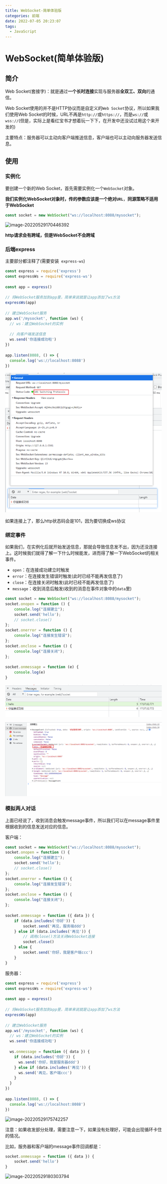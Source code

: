 ```yaml
---
title: WebSocket-简单体验版
categories: 前端
date: 2022-07-05 20:23:07
tags:
  - JavaScript
---
```


# WebSocket(简单体验版)

## 简介

Web Socket(套接字)：就是通过**一个长时连接**实现与服务器**全双工、双向**的通信。

Web Socket使用的并不是HTTP协议而是自定义的`Web Socket`协议，所以如果我们使用Web Socket的时候，URL不再是`http://`或`https://`，而是`ws://`或`wss://`(但是，实际上是看红宝书才想着玩一下下，在开发中还没试过用这个来开发的)

主要特点：服务器可以主动向客户端推送信息，客户端也可以主动向服务器发送信息。



## 使用

### 实例化

要创建一个新的Web Socket，首先需要实例化一个`WebSocket`对象。

**我们实例化WebSocket对象时，传的参数应该是一个绝对`URL`**，**同源策略不适用于WebSocket**

```js
const socket = new WebSocket("ws://localhost:8088/mysocket");
```

![image-20220529170446392](https://p3-juejin.byteimg.com/tos-cn-i-k3u1fbpfcp/fb19ca431d9b4f47b5199dd5e362daed~tplv-k3u1fbpfcp-zoom-1.image)

**http请求会有跨域，但是WebSocket不会跨域**



### 后端express

主要部分都注释了(需要安装` express-ws`)

```js
const express = require('express')
const expressWs = require('express-ws')

const app = express()

// 将WebSocket服务加到app里，简单来说就是让app添加了ws方法
expressWs(app)

// 建立WebSocket服务
app.ws('/mysocket', function (ws) {
  // ws：建立WebSocket的实例
    
  // 向客户端发送信息
  ws.send('你连接成功啦')
})

app.listen(8088, () => {
  console.log('ws://localhost:8088')
})
```

![image-20220529172415750](https://raw.githubusercontent.com/13535944743/CLZ_img/master/images/202207052023437.png)

如果连接上了，那么http状态码会是101，因为要切换成ws协议



### 绑定事件

如果我们，在实例化后就开始发送信息，那就会导致信息发不出，因为还没连接上。这时候我们就得了解一下什么时候能发，进而得了解一下WebSocket的相关事件。

* `open`：在连接成功建立时触发
* `error`：在连接发生错误时触发(此时已经不能再发信息了)
* `close`：在连接关闭时触发(此时已经不能再发信息了)
* `message`：收到消息后触发(收到的消息在事件对象中的`data`里)

```js
const socket = new WebSocket("ws://localhost:8088/mysocket");
socket.onopen = function () {
    console.log("连接建立");
    socket.send('hello');
    // socket.close()
};
socket.onerror = function () {
    console.log("连接发生错误");
};
socket.onclose = function () {
    console.log("连接关闭");
};

socket.onmessage = function (e) {
    console.log(e)
}
```

![image-20220529173743731](https://raw.githubusercontent.com/13535944743/CLZ_img/master/images/202207052023377.png)

![image-20220529174046932](https://raw.githubusercontent.com/13535944743/CLZ_img/master/images/202207052023443.png)



### 模拟两人对话

上面已经说了，收到消息会触发message事件，所以我们可以在message事件里根据收到的信息发送对应的信息。

客户端：

```js
const socket = new WebSocket("ws://localhost:8088/mysocket");
socket.onopen = function () {
    console.log("连接建立");
    socket.send('hello');
    // socket.close()
};
socket.onerror = function () {
    console.log("连接发生错误");
};
socket.onclose = function () {
    console.log("连接关闭");
};

socket.onmessage = function ({ data }) {
    if (data.includes('你好')) {
        socket.send('再见，服务端ddd')
    } else if (data.includes('再见')) {
        // 调用close()方法关闭WebSocket连接
        socket.close()
    } else {
        socket.send('你好，我是客户端ccc')
    }
}
```



服务器：

```js
const express = require('express')
const expressWs = require('express-ws')

const app = express()

// 将WebSocket服务加到app里，简单来说就是让app添加了ws方法
expressWs(app)

// 建立WebSocket服务
app.ws('/mysocket', function (ws) {
  // ws：建立WebSocket的实例
  ws.send('你连接成功啦')

  ws.onmessage = function ({ data }) {
    if (data.includes('你好')) {
      ws.send('你好，我是服务器ddd')
    } else if (data.includes('再见')) {
      ws.send('再见，客户端ccc')
    }
  }
})

app.listen(8088, () => {
  console.log('ws://localhost:8088')
})
```

![image-20220529175742257](https://p3-juejin.byteimg.com/tos-cn-i-k3u1fbpfcp/d54d3a931f6e4e8399e43804e83848cd~tplv-k3u1fbpfcp-zoom-1.image)



注意：如果收发部分处理，需要注意一下，如果没有处理好，可能会出现循环卡住的情况。

比如，服务器和客户端的message事件回调都是：

```js
socket.onmessage = function ({ data }) {
    socket.send('hello')
}
```

![image-20220529180303794](https://p3-juejin.byteimg.com/tos-cn-i-k3u1fbpfcp/e52e8bdcc5754feeac2bfca740df9a2c~tplv-k3u1fbpfcp-zoom-1.image)
